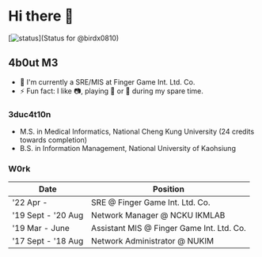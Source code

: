 # Hi there 👋
<!--
**birdx0810/birdx0810** is a ✨ _special_ ✨ repository because its `README.md` (this file) appears on your GitHub profile.

Here are some ideas to get you started:

- 🔭 I’m currently working on ...
- 🌱 I’m currently learning ...
- 👯 I’m looking to collaborate on ...
- 🤔 I’m looking for help with ...
- 💬 Ask me about ...
- 📫 How to reach me: ...
- 😄 Pronouns: ...
- ⚡ Fun fact: ...
-->

[![status](https://badge.stateful.com/birdx0810/status.svg)](Status for @birdx0810)

## 4b0ut M3
<!-- - 🔭 I’m currently working on Time Series GANs and Membership Inference Attacks. -->
- 🌱 I'm currently a SRE/MIS at Finger Game Int. Ltd. Co. 
- ⚡ Fun fact: I like 📷, playing 🏓 or 🎸 during my spare time.
<!-- 
- 📫 How to reach me: d9n13lt4n [at] gmail.com
- 🚩 Other accounts: 
  - [Kaggle](https://www.kaggle.com/d9n13lt4n)
  - [LeetCode](https://leetcode.com/d9n13lt4n)
 -->
 
### 3duc4t10n
- M.S. in Medical Informatics, National Cheng Kung University (24 credits towards completion)
- B.S. in Information Management, National University of Kaohsiung

### W0rk
| Date | Position |
| - | - |
| '22 Apr - | SRE @ Finger Game Int. Ltd. Co. |
| '19 Sept - '20 Aug | Network Manager @ NCKU IKMLAB |
| '19 Mar - June | Assistant MIS @ Finger Game Int. Ltd. Co. |
| '17 Sept - '18 Aug | Network Administrator @ NUKIM |
